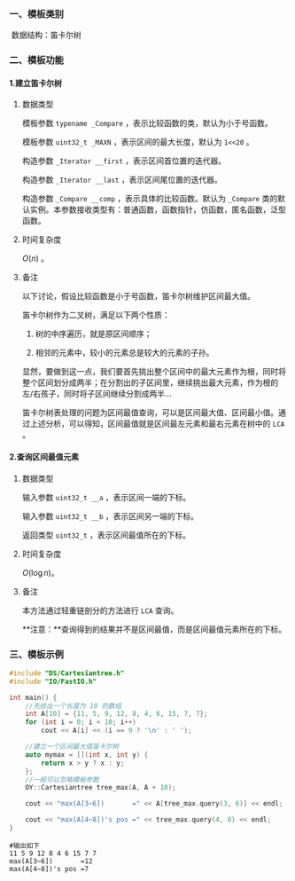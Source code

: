 ### 一、模板类别

​	数据结构：笛卡尔树

### 二、模板功能

#### 1.建立笛卡尔树

1. 数据类型

   模板参数 `typename _Compare` ，表示比较函数的类，默认为小于号函数。

   模板参数 `uint32_t _MAXN` ，表示区间的最大长度，默认为 `1<<20` 。

   构造参数 `_Iterator __first` ，表示区间首位置的迭代器。

   构造参数 `_Iterator __last` ，表示区间尾位置的迭代器。
   
   构造参数 `_Compare __comp` ，表示具体的比较函数。默认为 `_Compare` 类的默认实例。本参数接收类型有：普通函数，函数指针，仿函数，匿名函数，泛型函数。

2. 时间复杂度

   $O(n)$ 。

3. 备注

   以下讨论，假设比较函数是小于号函数，笛卡尔树维护区间最大值。

   笛卡尔树作为二叉树，满足以下两个性质：

   1. 树的中序遍历，就是原区间顺序；

   2. 相邻的元素中，较小的元素总是较大的元素的子孙。

   显然，要做到这一点，我们要首先挑出整个区间中的最大元素作为根，同时将整个区间划分成两半；在分割出的子区间里，继续挑出最大元素，作为根的左/右孩子，同时将子区间继续分割成两半...
   
   笛卡尔树​表处理的问题为区间最值查询，可以是区间最大值、区间最小值。通过上述分析，可以得知，区间最值就是区间最左元素和最右元素在树中的 `LCA` 。

#### 2.查询区间最值元素

1. 数据类型

   输入参数 `uint32_t __a`​ ，表示区间一端的下标。

   输入参数 `uint32_t __b`​ ，表示区间另一端的下标。

   返回类型 `uint32_t`​ ，表示区间最值所在的下标。

2. 时间复杂度

   $O(\log n)$。

3. 备注

   本方法通过轻重链剖分的方法进行 `LCA` 查询。

   **注意：**查询得到的结果并不是区间最值，而是区间最值元素所在的下标。


### 三、模板示例

```c++
#include "DS/Cartesiantree.h"
#include "IO/FastIO.h"

int main() {
    //先给出一个长度为 10 的数组
    int A[10] = {11, 5, 9, 12, 8, 4, 6, 15, 7, 7};
    for (int i = 0; i < 10; i++)
        cout << A[i] << (i == 9 ? '\n' : ' ');

    //建立一个区间最大值笛卡尔树
    auto mymax = [](int x, int y) {
        return x > y ? x : y;
    };
    //一般可以忽略模板参数
    OY::Cartesiantree tree_max(A, A + 10);

    cout << "max(A[3~6])       =" << A[tree_max.query(3, 6)] << endl;

    cout << "max(A[4~8])'s pos =" << tree_max.query(4, 8) << endl;
}
```

```
#输出如下
11 5 9 12 8 4 6 15 7 7
max(A[3~6])       =12
max(A[4~8])'s pos =7

```

